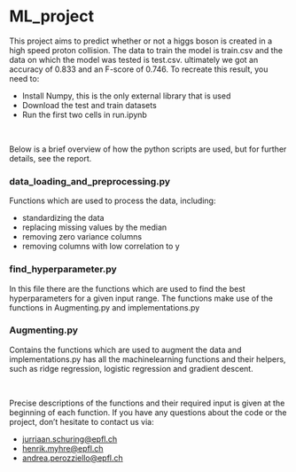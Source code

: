 # ML_project

This project aims to predict whether or not a higgs boson is created in a high speed proton collision. The data to train the model is train.csv and the data on which the model was tested is test.csv. ultimately we got an accuracy of 0.833 and an F-score of 0.746. To recreate this result, you need to:
- Install Numpy, this is the only external library that is used
- Download the test and train datasets
- Run the first two cells in run.ipynb  

&nbsp; 

Below is a brief overview of how the python scripts are used, but for further details, see the report.

### data_loading_and_preprocessing.py
Functions which are used to process the data, including:
- standardizing the data
- replacing missing values by the median
- removing zero variance columns 
- removing columns with low correlation to y

### find_hyperparameter.py
In this file there are the functions which are used to find the best hyperparameters for a given input range. The functions make use of the functions in Augmenting.py and implementations.py

### Augmenting.py 
Contains the functions which are used to augment the data and implementations.py has all the machinelearning functions and their helpers, such as ridge regression, logistic regression and gradient descent.  

&nbsp; 

Precise descriptions of the functions and their required input is given at the beginning of each function. 
If you have any questions about the code or the project, don’t hesitate to contact us via:
- jurriaan.schuring@epfl.ch
- henrik.myhre@epfl.ch
- andrea.perozziello@epfl.ch
